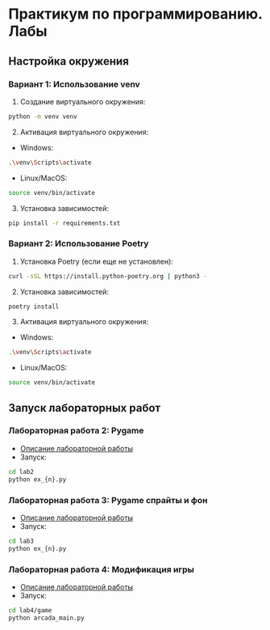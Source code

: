 # Практикум по программированию. Лабы

## Настройка окружения

### Вариант 1: Использование venv

1. Создание виртуального окружения:
```bash
python -m venv venv
```

2. Активация виртуального окружения:
- Windows:
```bash
.\venv\Scripts\activate
```
- Linux/MacOS:
```bash
source venv/bin/activate
```

3. Установка зависимостей:
```bash
pip install -r requirements.txt
```

### Вариант 2: Использование Poetry

1. Установка Poetry (если еще не установлен):
```bash
curl -sSL https://install.python-poetry.org | python3 -
```

2. Установка зависимостей:
```bash
poetry install
```

3. Активация виртуального окружения:
- Windows:
```bash
.\venv\Scripts\activate
```
- Linux/MacOS:
```bash
source venv/bin/activate
```

## Запуск лабораторных работ

### Лабораторная работа 2: Pygame
- [Описание лабораторной работы](lab2/README.md)
- Запуск:
```bash
cd lab2
python ex_{n}.py
```

### Лабораторная работа 3: Pygame спрайты и фон
- [Описание лабораторной работы](lab3/README.md)
- Запуск:
```bash
cd lab3
python ex_{n}.py
```

### Лабораторная работа 4: Модификация игры
- [Описание лабораторной работы](lab4/README.md)
- Запуск:
```bash
cd lab4/game
python arcada_main.py
```